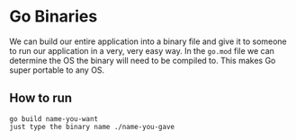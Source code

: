 # Go Binaries

We can build our entire application into a binary file and give it to someone to
run our application in a very, very easy way. In the `go.mod` file we can
determine the OS the binary will need to be compiled to. This makes Go super
portable to any OS.

## How to run

```terminal
go build name-you-want
just type the binary name ./name-you-gave
```
